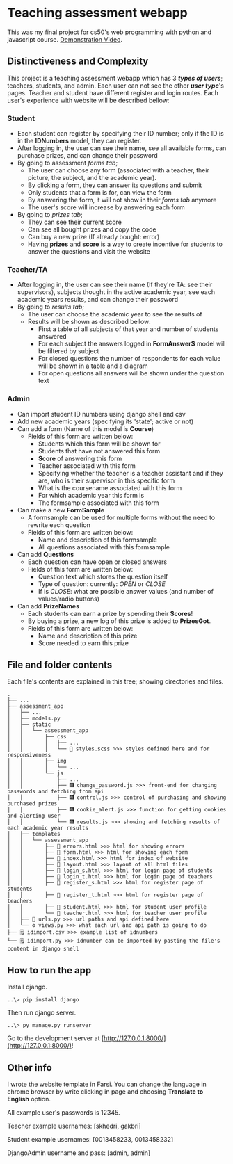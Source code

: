 # Teaching assessment webapp

This was my final project for cs50's web programming with python and javascript course. [Demonstration Video](https://youtu.be/8nfCOiSet1s).

## Distinctiveness and Complexity

This project is a teaching assessment webapp which has 3 ***types of users***; teachers, students, and admin. Each user can not see the other ***user type***'s pages. Teacher and student have different register and login routes. Each user's experience with website will be described bellow:

### Student

- Each student can register by specifying their ID number; only if the ID is in the **IDNumbers** model, they can register.
- After logging in, the user can see their name, see all available forms, can purchase prizes, and can change their password
- By going to assessment *forms tab*;
  - The user can choose any form (associated with a teacher, their picture, the subject, and the academic year).
  - By clicking a form, they can answer its questions and submit
  - Only students that a form is for, can view the form
  - By answering the form, it will not show in their *forms tab* anymore
  - The user's score will increase by answering each form
- By going to *prizes tab*;
  - They can see their current score
  - Can see all bought prizes and copy the code
  - Can buy a new prize (If already bought: error)
  - Having **prizes** and **score** is a way to create incentive for students to answer the questions and visit the website

### Teacher/TA

- After logging in, the user can see their name (If they're TA: see their supervisors), subjects thought in the active academic year, see each academic years results, and can change their password
- By going to *results tab*;
  - The user can choose the academic year to see the results of
  - Results will be shown as described bellow:
    - First a table of all subjects of that year and number of students answered
    - For each subject the answers logged in **FormAnswerS** model will be filtered by subject
    - For closed questions the number of respondents for each value will be shown in a table and a diagram
    - For open questions all answers will be shown under the question text 

### Admin

- Can import student ID numbers using django shell and csv
- Add new academic years (specifying its 'state'; active or not)
- Can add a form (Name of this model is **Course**) 
  - Fields of this form are written below:
    - Students which this form will be shown for
    - Students that have not answered this form
    - **Score** of answering this form
    - Teacher associated with this form
    - Specifying whether the teacher is a teacher assistant and if they are, who is their supervisor in this specific form
    - What is the coursename associated with this form
    - For which academic year this form is
    - The formsample associated with this form
- Can make a new **FormSample**
  - A formsample can be used for multiple forms without the need to rewrite each question
  - Fields of this form are written below:
    - Name and description of this formsample
    - All questions associated with this formsample
- Can add **Questions**
  - Each question can have open or closed answers
  - Fields of this form are written below:
    - Question text which stores the question itself
    - Type of question: currently: *OPEN* or *CLOSE*
    - If is *CLOSE*: what are possible answer values (and number of values/radio buttons)
- Can add **PrizeNames**
  - Each students can earn a prize by spending their **Scores**!
  - By buying a prize, a new log of this prize is added to **PrizesGot**.
  - Fields of this form are written below:
    - Name and description of this prize
    - Score needed to earn this prize

## File and folder contents

Each file's contents are explained in this tree; showing directories and files. 

```
.
├── ...
├── assessment_app
│   ├── ...
│   ├── models.py
│   ├── static
│   │   └── assessment_app
│   │       ├── css
│   │       │   ├── ...
│   │       │   └── 🌄 styles.scss >>> styles defined here and for responsiveness
│   │       ├── img
│   │       │   └── ...
│   │       └── js
│   │           ├── ...
│   │           ├── 🎆 change_password.js >>> front-end for changing passwords and fetching from api
│   │           ├── 🎆 control.js >>> control of purchasing and showing purchased prizes
│   │           ├── 🎆 cookie_alert.js >>> function for getting cookies and alerting user
│   │           └── 🎆 results.js >>> showing and fetching results of each academic year results
│   ├── templates
│   │   └── assessment_app
│   │       ├── 🦴 errors.html >>> html for showing errors
│   │       ├── 🦴 form.html >>> html for showing each form
│   │       ├── 🦴 index.html >>> html for index of website
│   │       ├── 🦴 layout.html >>> layout of all html files
│   │       ├── 🦴 login_s.html >>> html for login page of students
│   │       ├── 🦴 login_t.html >>> html for login page of teachers
│   │       ├── 🦴 register_s.html >>> html for register page of students
│   │       ├── 🦴 register_t.html >>> html for register page of teachers
│   │       ├── 🦴 student.html >>> html for student user profile
│   │       └── 🦴 teacher.html >>> html for teacher user profile
│   ├── 🔗 urls.py >>> url paths and api defined here
│   └── ⚙️ views.py >>> what each url and api path is going to do
├── 🗒️ idimport.csv >>> example list of idnumbers
└── 🗒️ idimport.py >>> idnumber can be imported by pasting the file's content in django shell
```

## How to run the app

Install django. 

```
..\> pip install django
```

Then run django server.

```
..\> py manage.py runserver
```

Go to the development server at [http://127.0.0.1:8000/](http://127.0.0.1:8000/)!

## Other info

I wrote the website template in Farsi. You can change the language in chrome browser by write clicking in page and choosing **Translate to English** option.

All example user's passwords is 12345. 

Teacher example usernames: [skhedri, gakbri]

Student example usernames: [0013458233, 0013458232]

DjangoAdmin username and pass: [admin, admin]